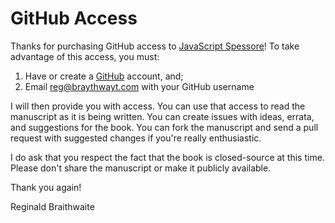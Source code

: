 # GitHub Access

Thanks for purchasing GitHub access to [JavaScript Spessore][js]! To take advantage of this access, you must:

1. Have or create a [GitHub] account, and;
2. Email reg@braythwayt.com with your GitHub username

[js]: https://leanpub.com/javascript-spessore
[GitHub]: https://github.com

I will then provide you with access. You can use that access to read the manuscript as it is being written. You can create issues with ideas, errata, and suggestions for the book. You can fork the manuscript and send a pull request with suggested changes if you're really enthusiastic.

I do ask that you respect the fact that the book is closed-source at this time. Please don't share the manuscript or make it publicly available.

Thank you again!


Reginald Braithwaite